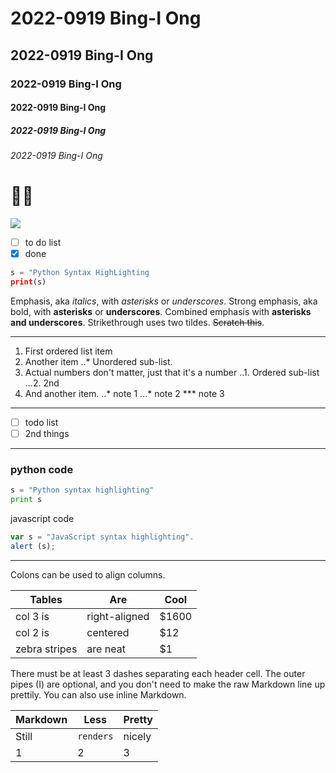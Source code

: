 # 2022-0919 Bing-I Ong
## 2022-0919 Bing-I Ong
### 2022-0919 Bing-I Ong
#### 2022-0919 Bing-I Ong
##### 2022-0919 Bing-I Ong
###### 2022-0919 Bing-I Ong
# 🥹🥵

![](https://images.apple543.com/uploads/teach/2015/08/use-hot-keys-switch-full-screen-on-mac_3.jpeg)
- [ ] to do list
- [x] done

```python
s = "Python Syntax HighLighting
print(s)
```
Emphasis, aka *italics*, with *asterisks* or *underscores*.
Strong emphasis, aka bold, with **asterisks** or **underscores**.
Combined emphasis with **asterisks and underscores**.
Strikethrough uses two tildes. ~~Scratch this~~.


---

1. First ordered list item
2. Another item
 ..* Unordered sub-list.
3. Actual numbers don't matter, just that it's a number
 ..1. Ordered sub-list
 ...2. 2nd
4. And another item.
 ..* note 1
 ...* note 2
 *** note 3
 
 ---
- [ ] todo list
- [ ] 2nd things

---

### python code
``` python
s = "Python syntax highlighting"
print s
```
javascript code
``` javascript
var s = "JavaScript syntax highlighting".
alert (s);
```

---

Colons can be used to align columns.



| Tables | Are | Cool |
| -------- | -------- | -------- |
| col 3 is |right-aligned|$1600|
col 2 is|centered|$12|
zebra stripes    | are neat     | $1     |

There must be at least 3 dashes separating each header cell.
The outer pipes (I) are optional, and you don't need to make the raw Markdown line up prettily. You can also use inline Markdown.


| Markdown| Less| Pretty|
| -------- | -------- | -------- |
| Still    | `renders`  | nicely   |
|     1    |     2    |  3|
